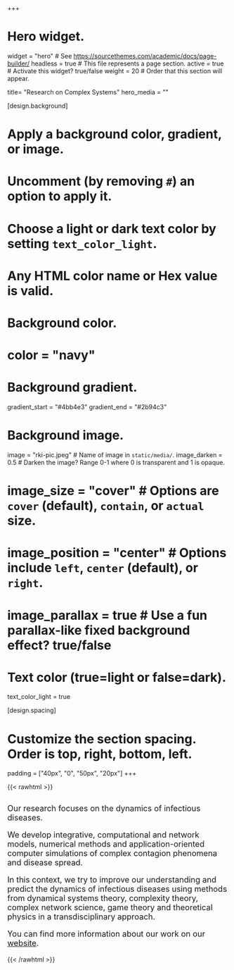 +++

# Hero widget.
widget = "hero"  # See https://sourcethemes.com/academic/docs/page-builder/
headless = true  # This file represents a page section.
active = true  # Activate this widget? true/false
weight = 20  # Order that this section will appear.

title= "Research on Complex Systems"
hero_media = ""

[design.background]
# Apply a background color, gradient, or image.
#   Uncomment (by removing `#`) an option to apply it.
#   Choose a light or dark text color by setting `text_color_light`.
#   Any HTML color name or Hex value is valid.

# Background color.
# color = "navy"

# Background gradient.
gradient_start = "#4bb4e3"
gradient_end = "#2b94c3"

# Background image.
image = "rki-pic.jpeg"  # Name of image in `static/media/`.
image_darken = 0.5 # Darken the image? Range 0-1 where 0 is transparent and 1 is opaque.
# image_size = "cover"  #  Options are `cover` (default), `contain`, or `actual` size.
# image_position = "center"  # Options include `left`, `center` (default), or `right`.
# image_parallax = true  # Use a fun parallax-like fixed background effect? true/false

# Text color (true=light or false=dark).
text_color_light = true

[design.spacing]
  # Customize the section spacing. Order is top, right, bottom, left.
  padding = ["40px", "0", "50px", "20px"]
+++

{{< rawhtml >}}

<div style="display:block; text-align:left;">

  <div style="font-size: large; margin-top: 30px;">
  <p>
  Our research focuses on the dynamics of infectious diseases.
  </p>
  <p>
  We develop integrative, computational and network models, numerical methods and application-oriented computer simulations of complex contagion phenomena and disease spread.
  </p>
  In this context, we try to improve our understanding and predict the dynamics of infectious diseases using methods from dynamical systems theory, complexity theory, complex network science, game theory and theoretical physics in a transdisciplinary approach.
  </p>
  <p>
  You can find more information about our work on our <a href="https://rocs.hu-berlin.de/">website</a>.
  </p>
  </div>
</div>
{{< /rawhtml >}}
